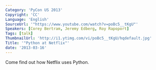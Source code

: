 ```yaml
---
Category: 'PyCon US 2013'
Copyright: 'CC'
Language: 'English'
SourceUrl: '"https://www.youtube.com/watch?v=poBc5__tKgU"'
Speakers: [Corey Bertram, Jeremy Edberg, Roy Rapoport]
Tags: [talk]
ThumbnailUrl: 'http://i1.ytimg.com/vi/poBc5__tKgU/hqdefault.jpg'
Title: '"Python at Netflix"'
date: '2013-03-16'
---
```

Come find out how Netflix uses Python.